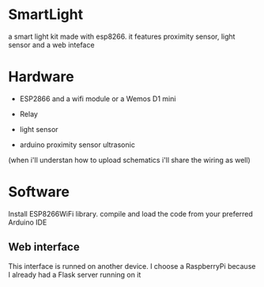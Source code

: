 # SmartLight
a smart light kit made with esp8266. it features proximity sensor, light sensor and a web inteface
# Hardware
- ESP2866 and a wifi module or a Wemos D1 mini 

- Relay

- light sensor

- arduino proximity sensor ultrasonic

(when i'll understan how to upload schematics i'll share the wiring as well)
# Software
Install ESP8266WiFi library.
compile and load the code from your preferred Arduino IDE

## Web interface ##
This interface is runned on another device. I choose a RaspberryPi because I already had a Flask server running on it
